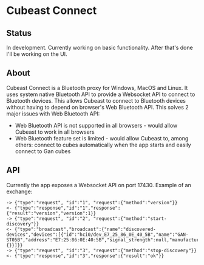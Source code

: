 # Cubeast Connect

## Status

In development. Currently working on basic functionality. After that's done I'll be working on the UI.

## About

Cubeast Connect is a Bluetooth proxy for Windows, MacOS and Linux. It uses system native Bluetooth API to provide a Websocket API to connect to Bluetooth devices.
This allows Cubeast to connect to Bluetooth devices without having to depend on browser's Web Bluetooth API. This solves 2 major issues with Web Bluetooth API:
* Web Bluetooth API is not supported in all browsers - would allow Cubeast to work in all browsers
* Web Bluetooth feature set is limited - would allow Cubeast to, among others: connect to cubes automatically when the app starts and easily connect to Gan cubes

## API

Currently the app exposes a Websocket API on port 17430. Example of an exchange:

```
-> {"type":"request", "id":"1", "request":{"method":"version"}}
<- {"type":"response","id":"1","response":{"result":"version","version":1}}
-> {"type":"request", "id":"2", "request":{"method":"start-discovery"}}
<- {"type":"broadcast","broadcast":{"name":"discovered-devices","devices":[{"id":"hci0/dev_E7_25_86_0E_40_5B","name":"GAN-ST05B","address":"E7:25:86:0E:40:5B","signal_strength":null,"manufacturer_data":{}}]}}
-> {"type":"request", "id":"3", "request":{"method":"stop-discovery"}}
<- {"type":"response","id":"3","response":{"result":"ok"}}
```